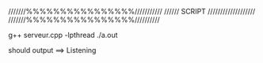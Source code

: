 ///////%%%%%%%%%%%%%%%%///////////
////// SCRIPT ///////////////////
///////%%%%%%%%%%%%%%%%//////////

g++ serveur.cpp -lpthread
./a.out

should output ==> Listening
